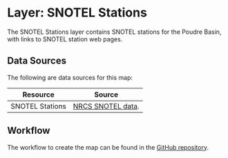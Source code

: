 # Layer: SNOTEL Stations

The SNOTEL Stations layer contains SNOTEL stations for the Poudre Basin,
with links to SNOTEL station web pages.

## Data Sources

The following are data sources for this map:

| **Resource** | **Source** |
| -- | -- |
| SNOTEL Stations | [NRCS SNOTEL data](https://www.wcc.nrcs.usda.gov/snow/). |

## Workflow

The workflow to create the map can be found in the [GitHub repository](https://github.com/OpenWaterFoundation/owf-infomapper-poudre/tree/master/workflow/CurrentConditions/WaterSupply-Snowpack).
